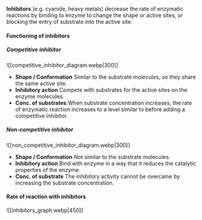 **Inhibitors** (e.g. cyanide, heavy metals) decrease the rate of enzymatic reactions by binding to enzyme to change the shape or active sites, or blocking the entry of substrate into the active site.

#### Functioning of inhibitors
##### Competitive inhibitor
![[competitive_inhibitor_diagram.webp|300]]
- **Shape / Conformation**
  Similar to the substrate molecules, so they share the same active site.
- **Inhibitory action**
  Compete with substrates for the active sites on the enzyme molecules.
- **Conc. of substrates**
  When substrate concentration increases, the rate of enzymatic reaction increases to a level similar to before adding a competitive inhibitor.

##### Non-competitive inhibitor
![[non_competitive_inhibitor_diagram.webp|300]]
- **Shape / Conformation**
  Not similar to the substrate molecules.
- **Inhibitory action**
  Bind with enzyme in a way that it reduces the catalytic properties of the enzyme.
- **Conc. of substrate**
  The inhibitory activity cannot be overcame by increasing the substrate concentration.


#### Rate of reaction with inhibitors
![[inhibitors_graph.webp|450]]
